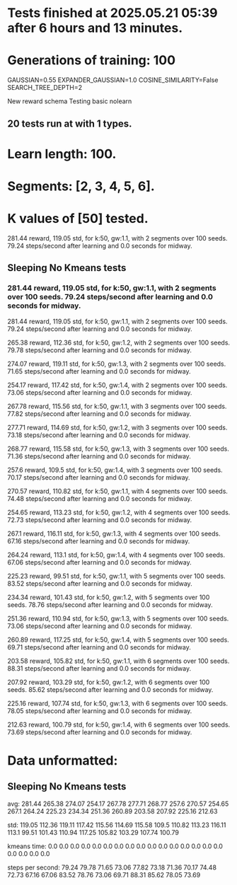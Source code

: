 # Tests finished at 2025.05.21 05:39 after 6 hours and 13 minutes.
# Generations of training: 100
GAUSSIAN=0.55
EXPANDER_GAUSSIAN=1.0
COSINE_SIMILARITY=False
SEARCH_TREE_DEPTH=2

New reward schema
Testing basic nolearn
## 20 tests run at with 1 types.
# Learn length: 100.
# Segments: [2, 3, 4, 5, 6].
# K values of [50] tested.

281.44 reward, 119.05 std, for k:50, gw:1.1, with 2 segments over 100 seeds.  79.24 steps/second after learning and 0.0 seconds for midway.


## Sleeping No Kmeans tests
### 281.44 reward, 119.05 std, for k:50, gw:1.1, with 2 segments over 100 seeds.  79.24 steps/second after learning and 0.0 seconds for midway.

281.44 reward, 119.05 std, for k:50, gw:1.1, with 2 segments over 100 seeds.  79.24 steps/second after learning and 0.0 seconds for midway.

265.38 reward, 112.36 std, for k:50, gw:1.2, with 2 segments over 100 seeds.  79.78 steps/second after learning and 0.0 seconds for midway.

274.07 reward, 119.11 std, for k:50, gw:1.3, with 2 segments over 100 seeds.  71.65 steps/second after learning and 0.0 seconds for midway.

254.17 reward, 117.42 std, for k:50, gw:1.4, with 2 segments over 100 seeds.  73.06 steps/second after learning and 0.0 seconds for midway.

267.78 reward, 115.56 std, for k:50, gw:1.1, with 3 segments over 100 seeds.  77.82 steps/second after learning and 0.0 seconds for midway.

277.71 reward, 114.69 std, for k:50, gw:1.2, with 3 segments over 100 seeds.  73.18 steps/second after learning and 0.0 seconds for midway.

268.77 reward, 115.58 std, for k:50, gw:1.3, with 3 segments over 100 seeds.  71.36 steps/second after learning and 0.0 seconds for midway.

257.6 reward, 109.5 std, for k:50, gw:1.4, with 3 segments over 100 seeds.  70.17 steps/second after learning and 0.0 seconds for midway.

270.57 reward, 110.82 std, for k:50, gw:1.1, with 4 segments over 100 seeds.  74.48 steps/second after learning and 0.0 seconds for midway.

254.65 reward, 113.23 std, for k:50, gw:1.2, with 4 segments over 100 seeds.  72.73 steps/second after learning and 0.0 seconds for midway.

267.1 reward, 116.11 std, for k:50, gw:1.3, with 4 segments over 100 seeds.  67.16 steps/second after learning and 0.0 seconds for midway.

264.24 reward, 113.1 std, for k:50, gw:1.4, with 4 segments over 100 seeds.  67.06 steps/second after learning and 0.0 seconds for midway.

225.23 reward, 99.51 std, for k:50, gw:1.1, with 5 segments over 100 seeds.  83.52 steps/second after learning and 0.0 seconds for midway.

234.34 reward, 101.43 std, for k:50, gw:1.2, with 5 segments over 100 seeds.  78.76 steps/second after learning and 0.0 seconds for midway.

251.36 reward, 110.94 std, for k:50, gw:1.3, with 5 segments over 100 seeds.  73.06 steps/second after learning and 0.0 seconds for midway.

260.89 reward, 117.25 std, for k:50, gw:1.4, with 5 segments over 100 seeds.  69.71 steps/second after learning and 0.0 seconds for midway.

203.58 reward, 105.82 std, for k:50, gw:1.1, with 6 segments over 100 seeds.  88.31 steps/second after learning and 0.0 seconds for midway.

207.92 reward, 103.29 std, for k:50, gw:1.2, with 6 segments over 100 seeds.  85.62 steps/second after learning and 0.0 seconds for midway.

225.16 reward, 107.74 std, for k:50, gw:1.3, with 6 segments over 100 seeds.  78.05 steps/second after learning and 0.0 seconds for midway.

212.63 reward, 100.79 std, for k:50, gw:1.4, with 6 segments over 100 seeds.  73.69 steps/second after learning and 0.0 seconds for midway.


# Data unformatted:



## Sleeping No Kmeans tests
avg:
281.44
265.38
274.07
254.17
267.78
277.71
268.77
257.6
270.57
254.65
267.1
264.24
225.23
234.34
251.36
260.89
203.58
207.92
225.16
212.63

std:
119.05
112.36
119.11
117.42
115.56
114.69
115.58
109.5
110.82
113.23
116.11
113.1
99.51
101.43
110.94
117.25
105.82
103.29
107.74
100.79

kmeans time:
0.0
0.0
0.0
0.0
0.0
0.0
0.0
0.0
0.0
0.0
0.0
0.0
0.0
0.0
0.0
0.0
0.0
0.0
0.0
0.0

steps per second:
79.24
79.78
71.65
73.06
77.82
73.18
71.36
70.17
74.48
72.73
67.16
67.06
83.52
78.76
73.06
69.71
88.31
85.62
78.05
73.69
